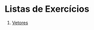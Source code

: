 # Listas de Exercícios

1. [Vetores](https://colab.research.google.com/drive/1C_K-2uDikeSlguChyE10HNMBILl6i1_j#scrollTo=83_tnouk3cr2)



